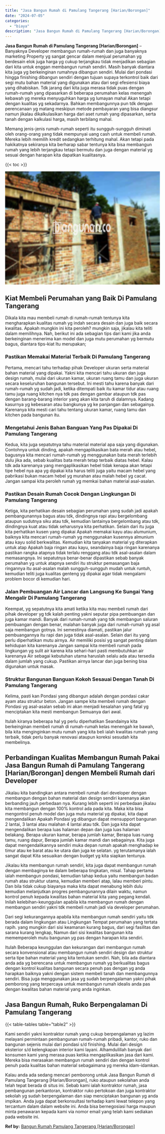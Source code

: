 ```yaml
---
title: "Jasa Bangun Rumah di Pamulang Tangerang [Harian/Borongan]"
date: "2024-07-05"
categories: 
  - "biaya"
description: "Jasa Bangun Rumah di Pamulang Tangerang [Harian/Borongan]. Kalau anda ada sedang mencari pemborong untuk Jasa Bangun Rumah di Pamulang Tangerang [Harian/Bor..."
---
```


**Jasa Bangun Rumah di Pamulang Tangerang \[Harian/Borongan\]** – Banyaknya Developer membangun rumah-rumah dan juga banyaknya marketing Property yg sangat gencar dalam menjual perumahan yg berdesain elok juga harga yg cukup terjangkau tidak menjadikan sebagian dari kita untuk enggan membangun rumah sendiri. Masih banyak diantara kita juga yg berkeinginan rumahnya dibangun sendiri. Mulai dari pondasi hingga finishing dibangun sendiri dengan tujuan supaya terkontrol baik dari segi mutu bahan material yang digunakan atau dari segi efesiensi biaya yang dihabiskan. Tdk jarang dari kita juga merasa tidak puas dengan rumah-rumah yang dipasarkan di beberapa perumahan kelas menengah kebawah yg mereka menyuguhkan harga yg lumayan mahal Akan tetapi dengan kualitas yg sekadarnya. Bahkan membangunnya pun tdk dengan perencanaan yg matang meskipun metode pembayaran yang bisa diangsur namun jikalau dikalkulasikan harga dari aset rumah yang dipasarkan, serta tanah dengan kalkulasi harga, masih terbilang mahal.

Memang jenis-jenis rumah-rumah seperti itu sungguh-sungguh diminati oleh orang-orang yang tidak mempunyai uang cash untuk membeli rumah. Mereka lebih memilih kredit sedangkan terhitung mahal. Akan tetapi pada hakikatnya sekiranya kita berharap sabar tentunya kita bisa membangun rumah yang lebih terjangkau tetapi bermutu dan juga dengan material yg sesuai dengan harapan kita dapatkan kualitasnya.

{{< toc >}}

![Jasa Bangun Rumah di Pamulang Tangerang [Harian/Borongan]](/images/borong-bangunan-26.png)

## Kiat Membeli Perumahan yang Baik Di Pamulang Tangerang

Dikala kita mau membeli rumah di rumah-rumah tentunya kita mengharapkan kualitas rumah yg indah secara desain dan juga baik secara kwalitas. Apakah mungkin ini kita peroleh? mungkin saja, jikalau kita teliti dalam memilihnya. Nah, berikut ini ada sebagian tips dari kami jika anda berkeinginan menerima kan model dan juga mutu perumahan yg bermutu bagus, diantara tips-kiat Itu merupakan;

### Pastikan Memakai Material Terbaik Di Pamulang Tangerang

Pertama, mencari tahu terhadap pihak Developer ukuran serta material bahan material yang dipakai. Yakni kita mencari tahu ukuran dan juga design rumah, mulai dari ukuran kamar, ukuran ruang tamu dan juga ukuran secara keseluruhan bangunan tersebut. Ini mesti tahu karena banyak dari rumah-rumah yg sudah jadi, ketika ditempati baik itu kamar tidur atau ruang tamu juga ruang kitchen nya tdk pas dengan gambar ataupun tdk pas dengan barang-barang interior yang akan kita taruh di dalamnya. Kadang kasurnya yg kebesaran atau bangkunya yg ke panjangan dan sebagainya. Karenanya kita mesti cari tahu tentang ukuran kamar, ruang tamu dan kitchen pada bangunan itu.

### Mengetahui Jenis Bahan Banguan Yang Pas Dipakai Di Pamulang Tangerang

Kedua, kita juga sepatutnya tahu material material apa saja yang digunakan. Contohnya untuk dinding, apakah mengaplikasikan bata merah atau hebel, bagusnya kita mencari rumah-rumah yg menggunakan bata merah terlebih dulu jika ada, sebab kualitas bata merah tetap terbaik diatas hebel. Kalau tdk ada karenanya yang mengaplikasikan hebel tidak kenapa akan tetapi tipe hebel nya apa yg dipakai kita harus teliti juga yaitu macam hebel yang pabrikasi bukan macam hebel yg murahan atau malah hebel yg cacat. Jangan sampai kita peroleh rumah yg memkai bahan material asal-asalan.

### Pastikan Desain Rumah Cocok Dengan Lingkungan Di Pamulang Tangerang

Ketiga, kita perhatikan desain sebagian perumahan yang sudah jadi apakah pembangunannya bagus atau tdk, dindingnya rapi atau bergelombang ataupun sudutnya siku atau tdk, kemudian lantainya bergelombang atau tdk, dindingnya kuat atau tidak seharusnya kita perhatikan. Selain dari itu juga kita perhatikan kusen yang dipakai Apakah memakai kayu atau alumunium, baiknya kita mencari rumah-rumah yg menggunakan kusennya almunium atau kayu solid berkwalitas. Kemudian kita tanyakan material yg diterapkan untuk atap Apakah baja ringan atau kayu, seandainya baja ringan karenanya pastikan rangka atapnya tidak terlalu renggang atau tdk asal-asalan dalam memasangnya. Ini sepatutnya benar-benar dipastikan sebab banyak perumahan yg untuk atapnya sendiri itu struktur pemasangan baja ringannya itu asal-asalan malah sungguh-sungguh mudah untuk runtuh, kemudian teliti juga kualitas genteng yg dipakai agar tidak mengalami problem bocor di kemudian hari.

### Jalan Pembuangan Air Lancar dan Langsung Ke Sungai Yang Mengalir Di Pamulang Tangerang

Keempat, yg sepatutnya kita amati ketika kita mau membeli rumah dari pihak developer yg tdk kalah penting yakni seputar pipa pembuangan dan juga kamar mandi. Banyak dari rumah-rumah yang tdk membangun saluran pembuangan dengan benar, malahan banyak juga dari rumah-rumah yg asal saja membangun gotnya. Ini semestinya diamati, pastikan jalur pembuangannya itu rapi dan juga tidak asal-asalan. Selain dari itu yang perlu diperhatikan mutu airnya. Air memiliki posisi yg sangat penting dalam kehidupan kita karenanya Jangan sampai kita membeli rumah pada lingkungan yg sulit air karena kita sehari-hari pasti membutuhkan air karenanya Air sebagai kebutuhan utama haruslah selalu ada atau tersedia dalam jumlah yang cukup. Pastikan airnya lancar dan juga bening bisa digunakan untuk masak.

### Struktur Bangunan Banguan Kokoh Sesauai Dengan Tanah Di Pamulang Tangerang

Kelima, pasti kan Pondasi yang dibangun adalah dengan pondasi cakar ayam atau struktur beton. Jangan sampe kita membeli rumah dengan Pondasi yg asal-asalan sebab ini akan menjadi kesalahan yang fatal yg menciptakan kita mesti membangun Semuanya dari awal.

Itulah kiranya beberapa hal yg perlu diperhatikan Seandainya kita berkeinginan membeli rumah di rumah-rumah kelas menengah ke bawah, bila kita menginginkan mutu rumah yang kita beli ialah kwalitas rumah yang terbaik, tidak perlu banyak renovasi ataupun koreksi sesudah kita membelinya.

## Perbandingan Kualitas Membangun Rumah Pakai Jasa Bangun Rumah di Pamulang Tangerang \[Harian/Borongan\] dengen Membeli Rumah dari Developer

Jikalau kita bandingkan antara membeli rumah dari developer dengan membangun dengan bahan material dan design sendiri karenanya akan berbanding jauh perbedaan nya. Kurang lebih seperti ini perbedaan jikalau kita membangun dengan 100% kontrol ada pada kita. Maka kita bisa mengontrol penuh model dan juga mutu material yg dipakai, kita dapat mengendalikan Apakah Pondasi yg dibangun dapat mensupport bangunan 2 lantai, 3 lantai atau malahan 4 lantai atau tdk. Dan juga kita dapat mengendalikan berapa luas halaman depan dan juga luas halaman belakang. Berapa ukuran kamar, berapa jumlah kamar, Berapa luas ruang tamu, ruang dapur, Berapa jumlah kamar mandi dan sebagainya. Kita juga dapat mengendalikannya sendiri muka depan rumah apakah menghadap ke timur atau ke barat atau ke utara dan juga ke selatan. yg terutamanya ialah sangat dapat Kita sesuaikan dengan budget yg kita siapkan tentunya.

Jikalau kita membangun rumah sendiri, kita juga dapat membangun rumah dengan membaginya ke dalam beberapa tingkatan, misal. Tahap pertama ialah membangun pondasi, kemudian tahap kedua yaitu membangun badan rumah atau struktur utama, kemudian memberi atap, lalau memberi pintu. Dan bila tidak cukup biayanya maka kita dapat menabung lebih dulu kemudian melanjutkan progres pembangunannya dilain waktu, namun kontrol penuh kepada kwalitas bahan material kita yang pegang kendali. Inilah kelebihan-keunggulan apabila kita membangun rumah dengan membangun sendiri yakni tdk membeli rumah jadi via developer perumahan.

Dari segi kekurangannya apabila kita membangun rumah sendiri yaitu tdk berada dalam lingkungan atau Lingkungan Tempat perumahan yang tertata rapih. yang mungkin dari sisi keamanan kurang bagus, dari segi fasilitas dan sarana kurang lengkap, Namun dari sisi kwalitas bangunan kita mememperoleh mutu bangunan yg pas dengan harapan kita sendiri.

Itulah Beberapa keunggulan dan kekurangan dari membangun rumah secara konvensional atau membangun rumah sendiri design dan struktur serta tipe bahan material yang kita tentukan sendiri. Nah, bila ada diantara anda ada yg berencana untuk membangun rumah yg berkualitas bagus dengan kontrol kualitas bangunan secara penuh pas dengan yg anda harapkan baiknya yakni dengan sistem membeli tanah dan membangunnya sendiri. Bisa juga menggunakan jasa yg sudah berpengalaman yakni pihak pemborong yang terpercaya untuk membangun rumah idealis anda pas dengan kwalitas bahan material yang anda inginkan.

## Jasa Bangun Rumah, Ruko Berpengalaman Di Pamulang Tangerang

{{< table-tables table="table2" >}}

Kami sendiri yakni kontraktor rumah yang cukup berpengalaman yg lazim melayani permintaan pembangunan rumah-rumah pribadi, kantor, ruko dan bangunan sejenis mulai dari pondasi s/d finishing. Mulai dari design eksterior s/d kelengkapan interior kami layani. Alhamdulillah banyak dari konsumen kami yang merasa puas ketika mengaplikasikan jasa dari kami. Mereka bisa merasakan membangun rumah sendiri dan dengan kontrol penuh pada kualitas bahan material sebagaimana yg mereka idam-idamkan.

Kalau anda ada sedang mencari pemborong untuk Jasa Bangun Rumah di Pamulang Tangerang \[Harian/Borongan\], ruko ataupun sekolahan anda telah tepat berada di situs ini. Sebab kami ialah kontraktor rumah, jasa pembangunan perkantoran, kontraktor ruko pertokoan dan juga kontraktor sekolah yg sudah berpengalaman dan siap menciptakan bangunan yg anda impikan. Anda juga dapat berkonsultasi terhadap kami lewat telepon yang tercantum dalam dalam website ini. Anda bisa bernegosiasi harga maupun minta penawaran kepada kami via nomor email yang telah kami sediakan pada website ini.

**Ref by:** [Bangun Rumah Pamulang Tangerang [Harian/Borongan]](https://id.wikipedia.org/wiki/Bangun)
